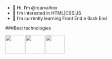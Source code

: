 - 👋 Hi, I’m @rcarvalhox
- 👀 I’m interested in HTML|CSS|JS
- 🌱 I’m currently learning   Front End e Back  End


###Best technologies

<div>
    <img src="https://cdn.jsdelivr.net/gh/devicons/devicon/icons/html5/html5-original.svg"width="60"/>
  <img src="https://cdn.jsdelivr.net/gh/devicons/devicon/icons/css3/css3-original-wordmark.svg"width="60"/>
<img src="https://cdn.jsdelivr.net/gh/devicons/devicon/icons/javascript/javascript-original.svg"width="60"/>  </div>
